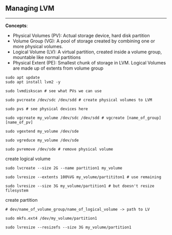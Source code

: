 ## Managing LVM

---

**Concepts**:

-   Physical Volumes (PV): Actual storage device, hard disk partition
-   Volume Group (VG): A pool of storage created by combining one or more physical volumes.
-   Logical Volume (LV): A virtual partition, created inside a volume group, mountable like normal partitions
-   Physical Extent (PE): Smallest chunk of storage in LVM. Logical Volumes are made up of extents from volume group

```
sudo apt update
sudo apt install lvm2 -y

sudo lvmdiskscan # see what PVs we can use

sudo pvcreate /dev/sdc /dev/sdd # create physical volumes to LVM

sudo pvs # see physical devices here

sudo vgcreate my_volume /dev/sdc /dev/sdd # vgcreate [name_of_group] [name_of_pv]

sudo vgextend my_volume /dev/sde

sudo vgreduce my_volume /dev/sde

sudo pvremove /dev/sde # remove physical volume
```

create logical volume

```
sudo lvcreate --size 2G --name partition1 my_volume

sudo lvresize --extents 100%VG my_volume/partititon1 # use remaining

sudo lvresize --size 3G my_volume/partition1 # but doesn't resize filesystem
```

create partition

```
# dev/name_of_volume_group/name_of_logical_volume -> path to LV

sudo mkfs.ext4 /dev/my_volume/partition1

sudo lvresize --resizefs --size 3G my_volume/partition1
```
